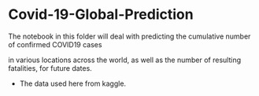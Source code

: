 # Covid-19-Global-Prediction

The notebook in this folder will deal with predicting the cumulative number of confirmed COVID19 cases 

in various locations across the world, as well as the number of resulting fatalities, for future dates.

* The data used here from kaggle.